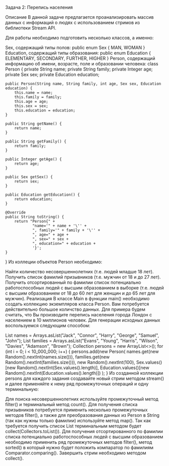 Задача 2: Перепись населения

Описание
В данной задаче предлагается проанализировать массив данных с информаций о людях с использованием стримов из библиотеки Stream API.

Для работы необходимо подготовить несколько классов, а именно:

Sex, содержащий типы полов:
public enum Sex {
    MAN,
    WOMAN
}
Education, содержащий типы образования:
public enum Education {
    ELEMENTARY,
    SECONDARY,
    FURTHER,
    HIGHER
}
Person, содержащий информацию об имени, возрасте, поле и образовании человека:
class Person {
    private String name;
    private String family;
    private Integer age;
    private Sex sex;
    private Education education;

    public Person(String name, String family, int age, Sex sex, Education education) {
        this.name = name;
        this.family = family;
        this.age = age;
        this.sex = sex;
        this.education = education;
    }

    public String getName() {
        return name;
    }

    public String getFamily() {
        return family;
    }

    public Integer getAge() {
        return age;
    }

    public Sex getSex() {
        return sex;
    }

    public Education getEducation() {
        return education;
    }

    @Override
    public String toString() {
        return "Person{" +
                "name='" + name + '\'' +
                ", family='" + family + '\'' +
                ", age=" + age +
                ", sex=" + sex +
                ", education=" + education +
                '}';
    }
}
Из коллеции объектов Person необходимо:

Найти количество несовершеннолетних (т.е. людей младше 18 лет).
Получить список фамилий призывников (т.е. мужчин от 18 и до 27 лет).
Получить отсортированный по фамилии список потенциально работоспособных людей с высшим образованием в выборке (т.е. людей с высшим образованием от 18 до 60 лет для женщин и до 65 лет для мужчин).
Реализация
В классе Main в функции main() необходимо создать коллекцию экземпляров класса Person. Вам потребуется действительно большое количство данных. Для примера будем считать, что Вы производите перепись населения города Лондон с населением в 10 миллионов человек. Для генерации исходных данных воспользуемся следующим способом:

List<String> names = Arrays.asList("Jack", "Connor", "Harry", "George", "Samuel", "John");
List<String> families = Arrays.asList("Evans", "Young", "Harris", "Wilson", "Davies", "Adamson", "Brown");
Collection<Person> persons = new ArrayList<>();
for (int i = 0; i < 10_000_000; i++) {
    persons.add(new Person(
                names.get(new Random().nextInt(names.size())),
                families.get(new Random().nextInt(families.size())),
                new Random().nextInt(100),
                Sex.values()[new Random().nextInt(Sex.values().length)],
                Education.values()[new Random().nextInt(Education.values().length)])
    );
}
Из созданной коллекции persons для каждого задания создавайте новый стрим методом stream() и далее применяйте к нему ряд промежуточных операций и одну терминальную:

Для поиска несовершеннолетних используйте промежуточный метод filter() и терминальный метод count().
Для получения списка призывников потребуется применить несколько промежуточных методов filter(), а также для преобразования данных из Person в String (так как нужны только фамилии) используйте метод map(). Так как требуется получить список List<String> терминальным методом будет collect(Collectors.toList()).
Для получения отсортированного по фамилии списка потенциально работоспособных людей с высшим образованием необходимо применить ряд промежуточных методов filter(), метод sorted() в который нужно будет положить компаратор по фамилиям Comparator.comparing(). Завершить стрим необходимо методом collect().